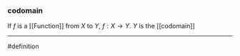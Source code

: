 ### codomain
If $f$ is a [[Function]] from $X$ to $Y$,  $f:X\rightarrow Y$. $Y$ is the [[codomain]]

***
#definition 
